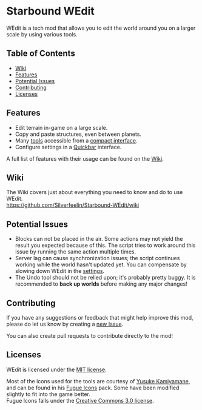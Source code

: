 # Starbound WEdit

WEdit is a tech mod that allows you to edit the world around you on a larger scale by using various tools.

## Table of Contents

- [Wiki](#wiki)
- [Features](#features)
- [Potential Issues](#potential-issues)
- [Contributing](#contributing)
- [Licenses](#licenses)

## Features

* Edit terrain in-game on a large scale.
* Copy and paste structures, even between planets.
* Many [tools](https://github.com/Silverfeelin/Starbound-WEdit/wiki/Features) accessible from a [compact interface](https://github.com/Silverfeelin/Starbound-WEdit/wiki/Compact-Interface).
* Configure settings in a [Quickbar](https://github.com/Silverfeelin/Starbound-Quickbar-Mini) interface.

A full list of features with their usage can be found on the [Wiki](https://github.com/Silverfeelin/Starbound-WEdit/wiki).

## Wiki

The Wiki covers just about everything you need to know and do to use WEdit.  
https://github.com/Silverfeelin/Starbound-WEdit/wiki

## Potential Issues

* Blocks can not be placed in the air. Some actions may not yield the result you expected because of this. The script tries to work around this issue by running the same action multiple times.
* Server lag can cause synchronization issues; the script continues working while the world hasn't updated yet. You can compensate by slowing down WEdit in the [settings](https://github.com/Silverfeelin/Starbound-WEdit/wiki/Settings-Interface).
* The Undo tool should not be relied upon; it's probably pretty buggy. It is recommended to **back up worlds** before making any major changes!

## Contributing

If you have any suggestions or feedback that might help improve this mod, please do let us know by creating a [new Issue](https://github.com/Silverfeelin/Starbound-WEdit/issues/new).

You can also create pull requests to contribute directly to the mod!

## Licenses

WEdit is licensed under the [MIT license](https://github.com/Silverfeelin/Starbound-WEdit/blob/master/LICENSE).


Most of the icons used for the tools are courtesy of [Yusuke Kamiyamane](http://p.yusukekamiyamane.com/about/), and can be found in his [Fugue Icons](http://p.yusukekamiyamane.com/) pack. Some have been modified slightly to fit into the game better.  
Fugue Icons falls under the [Creative Commons 3.0 license](http://creativecommons.org/licenses/by/3.0/).

